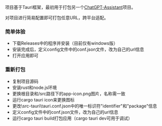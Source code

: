 项目基于Tauri框架，最初用于打包另一个[ChatGPT-Assistant](https://github.com/PierXuY/ChatGPT-Assistant)项目。    


对项目进行简易配置即可打包任意URL，跨平台适配。   

### 简单体验
- 下载Releases中的程序并安装（目前仅有windows版）
- 安装完成后，定义config文件中的conf.json文件，改为自己的url信息
- 打开应用即可

### 重新打包
- 复制项目源码
- 安装rust和node.js环境
- 更换根目录和/src路径下的app-icon.png图片，名称需一致
- 运行cargo tauri icon来更换图标
- 更改\src-tauri\tauri.conf.json中的唯一标识符"identifier"和"package"信息
- 定义config文件中的conf.json文件，改为自己的url信息
- 运行cargo tauri build打包应用（cargo tauri dev可用于调试）

